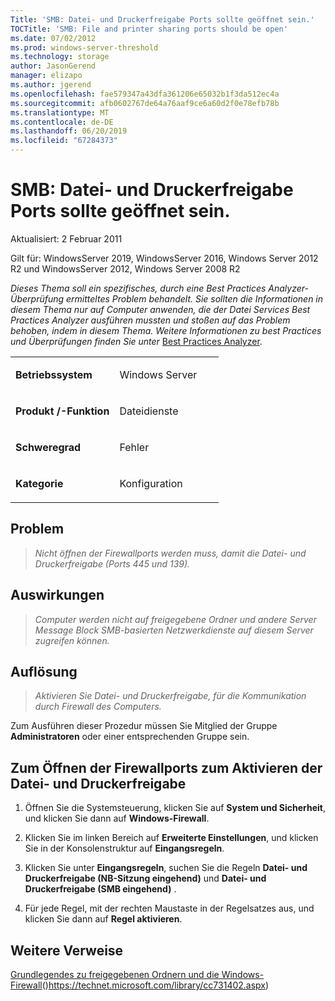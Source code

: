 ```yaml
---
Title: 'SMB: Datei- und Druckerfreigabe Ports sollte geöffnet sein.'
TOCTitle: 'SMB: File and printer sharing ports should be open'
ms.date: 07/02/2012
ms.prod: windows-server-threshold
ms.technology: storage
author: JasonGerend
manager: elizapo
ms.author: jgerend
ms.openlocfilehash: fae579347a43dfa361206e65032b1f3da512ec4a
ms.sourcegitcommit: afb0602767de64a76aaf9ce6a60d2f0e78efb78b
ms.translationtype: MT
ms.contentlocale: de-DE
ms.lasthandoff: 06/20/2019
ms.locfileid: "67284373"
---
```

# <a name="smb-file-and-printer-sharing-ports-should-be-open"></a>SMB: Datei- und Druckerfreigabe Ports sollte geöffnet sein.


Aktualisiert: 2 Februar 2011

Gilt für: WindowsServer 2019, WindowsServer 2016, Windows Server 2012 R2 und WindowsServer 2012, Windows Server 2008 R2

*Dieses Thema soll ein spezifisches, durch eine Best Practices Analyzer-Überprüfung ermitteltes Problem behandelt. Sie sollten die Informationen in diesem Thema nur auf Computer anwenden, die der Datei Services Best Practices Analyzer ausführen mussten und stoßen auf das Problem behoben, indem in diesem Thema. Weitere Informationen zu best Practices und Überprüfungen finden Sie unter* [Best Practices Analyzer](http://go.microsoft.com/fwlink/?linkid=122786%0d%0a).


<table>
<colgroup>
<col style="width: 50%" />
<col style="width: 50%" />
</colgroup>
<tbody>
<tr class="odd">
<td><p><strong>Betriebssystem</strong></p></td>
<td><p>Windows Server</p></td>
</tr>
<tr class="even">
<td><p><strong>Produkt /-Funktion</strong></p></td>
<td><p>Dateidienste</p></td>
</tr>
<tr class="odd">
<td><p><strong>Schweregrad</strong></p></td>
<td><p>Fehler</p></td>
</tr>
<tr class="even">
<td><p><strong>Kategorie</strong></p></td>
<td><p>Konfiguration</p></td>
</tr>
</tbody>
</table>

## <a name="issue"></a>Problem

> *Nicht öffnen der Firewallports werden muss, damit die Datei- und Druckerfreigabe (Ports 445 und 139).*

## <a name="impact"></a>Auswirkungen

> *Computer werden nicht auf freigegebene Ordner und andere Server Message Block SMB-basierten Netzwerkdienste auf diesem Server zugreifen können.*

## <a name="resolution"></a>Auflösung

> *Aktivieren Sie Datei- und Druckerfreigabe, für die Kommunikation durch Firewall des Computers.*

Zum Ausführen dieser Prozedur müssen Sie Mitglied der Gruppe **Administratoren** oder einer entsprechenden Gruppe sein.

## <a name="to-open-the-firewall-ports-to-enable-file-and-printer-sharing"></a>Zum Öffnen der Firewallports zum Aktivieren der Datei- und Druckerfreigabe

1.  Öffnen Sie die Systemsteuerung, klicken Sie auf **System und Sicherheit**, und klicken Sie dann auf **Windows-Firewall**.

2.  Klicken Sie im linken Bereich auf **Erweiterte Einstellungen**, und klicken Sie in der Konsolenstruktur auf **Eingangsregeln**.

3.  Klicken Sie unter **Eingangsregeln**, suchen Sie die Regeln **Datei- und Druckerfreigabe (NB-Sitzung eingehend)** und **Datei- und Druckerfreigabe (SMB eingehend)** .

4.  Für jede Regel, mit der rechten Maustaste in der Regelsatzes aus, und klicken Sie dann auf **Regel aktivieren**.

## <a name="additional-references"></a>Weitere Verweise

[Grundlegendes zu freigegebenen Ordnern und die Windows-Firewall](https://technet.microsoft.com/library/cc731402.aspx)()https://technet.microsoft.com/library/cc731402.aspx)

